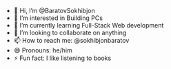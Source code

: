 - 👋 Hi, I’m @BaratovSokhibjon
- 👀 I’m interested in Building PCs
- 🌱 I’m currently learning Full-Stack Web development
- 💞️ I’m looking to collaborate on anything
- 📫 How to reach me: @sokhibjonbaratov
- 😄 Pronouns: he/him
- ⚡ Fun fact: I like listening to books

<!---
BaratovSokhibjon/BaratovSokhibjon is a ✨ special ✨ repository because its `README.md` (this file) appears on your GitHub profile.
You can click the Preview link to take a look at your changes.
--->

